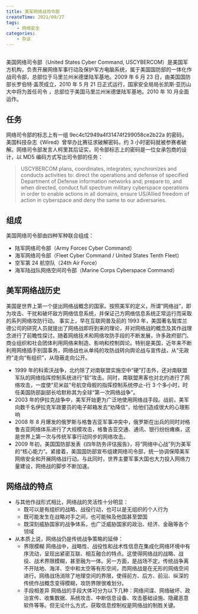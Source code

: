 ```yaml
---
title: 美军网络战司令部
createTime: 2021/09/27
tags:
    - 网络安全
categories:
    - 杂谈
---
```


##

美国网络司令部（United States Cyber Command, USCYBERCOM）是美国军方机构，负责开展网络军事行动及保护军方电脑系统，属于美国国防部的一体化作战司令部，总部位于马里兰州米德堡陆军基地。2009 年 6 月 23 日，由美国国防部长罗伯特·盖茨成立，2010 年 5 月 21 日正式运行，国家安全局局长凯斯·亚历山大中将为首任司令 ，总部位于美国马里兰州米德堡陆军基地。2010 年 10 月全面运作。

## 任务

网络司令部的标志上有一组 9ec4c12949a4f31474f299058ce2b22a 的密码，美国科技杂志《Wired》曾举办比赛征求破解密码，约 3 小时密码就被参赛者破解。网络司令部发言人柯里其后证实，司令部标志上的密码是一位女承包商的设计，以 MD5 编码方式写出司令部的任务：

> USCYBERCOM plans, coordinates, integrates, synchronizes and conducts activities to: direct the operations and defense of specified Department of Defense information networks and; prepare to, and when directed, conduct full spectrum military cyberspace operations in order to enable actions in all domains, ensure US/Allied freedom of action in cyberspace and deny the same to our adversaries.

## 组成

美国网络司令部由四种军种联合组成：

-   陆军网络司令部（Army Forces Cyber Command）
-   海军网络司令部（Fleet Cyber Command / United States Tenth Fleet）
-   空军第 24 航空队（24th Air Force）
-   海军陆战队网络空间司令部（Marine Corps Cyberspace Command）

## 美军网络战历史

美国是世界上第一个提出网络战概念的国家。按照美军的定义，所谓“网络战”，即为攻击、干扰和破坏敌方网络信息系统，并保证己方网络信息系统正常运行而采取的系列网络攻防行动。 事实上，早在互联网普及前的 1993 年，美国著名智库兰德公司的研究人员就提出了网络战即将到来的理论，并对网络战的概念及其作战理念进行了前瞻性探讨。随着网络技术和网络攻防手段的不断发展，许多政府部门、商业组织和社会团体利用网络来制造、影响和控制舆论。特别是美国，近年来不断利用网络插手别国事务，网络战也从单纯的攻防战转向舆论战与宣传战，从“无政府”走向“有组织”，从隐蔽走向公开。

-   1999 年的科索沃战争，北约除了对南联盟实施空中“硬”打击外，还对南联盟军队的网络指挥控制系统进行“软”攻击。同时，南联盟黑客也对北约进行了网络攻击，一度使“尼米兹”号航空母舰的指挥控制系统停止-行 3 个多小时，时任美国防部副部长哈默称其为全球“第一次网络战争”。
-   2003 年的伊拉克战争中，美军开始更为广泛地使用网络战手段。战前，美军向数千名伊拉克军政要员的电子邮箱发去“劝降信”，给他们造成很大的心理影响
-   2008 年 8 月爆发的俄罗斯与格鲁吉亚军事冲突中，俄罗斯在出兵的同时对格鲁吉亚网络体系进行了大规模攻击，格鲁吉亚交通、通讯、银行纷纷瘫痪，这是世界上第一次与传统军事行动同步的网络攻击。
-   2009 年初，美国国防部发表《四年防务评估报告》，将“网络中心战”列为美军的“核心能力”。紧接着，美国国防部宣布组建网络司令部，统一协调保障美军网络安全和开展网络战行动。与此同时，世界主要军事大国也大力投入网络力量建设，网络战的脚步不断加速。

## 网络战的特点

-   与其他作战形式相比，网络战的灵活性十分明显：
    -   既可以是有组织的战略、战役行动，也可以是无组织的个人行为
    -   既可能发生在战略对手之间，也可能殃及他国甚至盟国
    -   既深刻威胁国家的战争体系，也广泛威胁国家的政治、经济、金融等各个领域
-   从本质上说，网络战仍是传统战争策略的延伸：
    -   界限模糊 网络战中，战略性、战役性和战术性信息在集成化网络环境中有序流动，呈现出紧密互联、相互融合的特点。这使得网络战的战略、战役、战术界限模糊，甚至融为一体。另一方面，是战场不定。传统战争离不开陆地、海洋、空中和太空等有形空间，而网络战是在无形的网络空间进行。网络战场消除了地理空间的界限，使得前方、后方、前沿、纵深的传统作战概念变得模糊，攻防界限很难划分。
    -   手段相差异 网络战的手段大体可分为以下几种：网络间谍、网络破坏、政治宣传、收集数据、系统攻击、中断信息设备、攻击基础设施、隐藏恶意软件等等。但无论什么方式，获取信息控制权是网络战的制胜关键。
